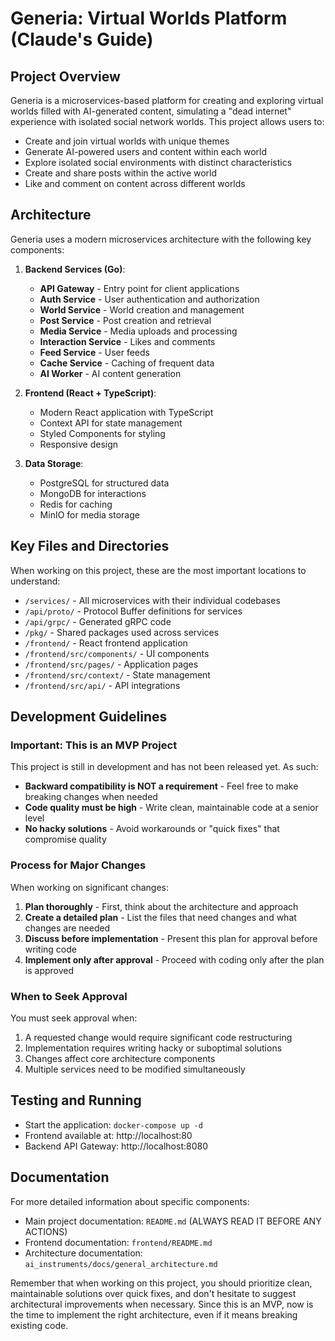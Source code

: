 # Generia: Virtual Worlds Platform (Claude's Guide)

## Project Overview

Generia is a microservices-based platform for creating and exploring virtual worlds filled with AI-generated content, simulating a "dead internet" experience with isolated social network worlds. This project allows users to:

- Create and join virtual worlds with unique themes
- Generate AI-powered users and content within each world
- Explore isolated social environments with distinct characteristics
- Create and share posts within the active world
- Like and comment on content across different worlds

## Architecture

Generia uses a modern microservices architecture with the following key components:

1. **Backend Services (Go)**:
   - **API Gateway** - Entry point for client applications
   - **Auth Service** - User authentication and authorization
   - **World Service** - World creation and management
   - **Post Service** - Post creation and retrieval
   - **Media Service** - Media uploads and processing
   - **Interaction Service** - Likes and comments
   - **Feed Service** - User feeds
   - **Cache Service** - Caching of frequent data
   - **AI Worker** - AI content generation

2. **Frontend (React + TypeScript)**:
   - Modern React application with TypeScript
   - Context API for state management
   - Styled Components for styling
   - Responsive design

3. **Data Storage**:
   - PostgreSQL for structured data
   - MongoDB for interactions
   - Redis for caching
   - MinIO for media storage

## Key Files and Directories

When working on this project, these are the most important locations to understand:

- `/services/` - All microservices with their individual codebases
- `/api/proto/` - Protocol Buffer definitions for services
- `/api/grpc/` - Generated gRPC code
- `/pkg/` - Shared packages used across services
- `/frontend/` - React frontend application
- `/frontend/src/components/` - UI components
- `/frontend/src/pages/` - Application pages
- `/frontend/src/context/` - State management
- `/frontend/src/api/` - API integrations

## Development Guidelines

### Important: This is an MVP Project

This project is still in development and has not been released yet. As such:

- **Backward compatibility is NOT a requirement** - Feel free to make breaking changes when needed
- **Code quality must be high** - Write clean, maintainable code at a senior level
- **No hacky solutions** - Avoid workarounds or "quick fixes" that compromise quality

### Process for Major Changes

When working on significant changes:

1. **Plan thoroughly** - First, think about the architecture and approach
2. **Create a detailed plan** - List the files that need changes and what changes are needed
3. **Discuss before implementation** - Present this plan for approval before writing code
4. **Implement only after approval** - Proceed with coding only after the plan is approved

### When to Seek Approval

You must seek approval when:

1. A requested change would require significant code restructuring
2. Implementation requires writing hacky or suboptimal solutions
3. Changes affect core architecture components
4. Multiple services need to be modified simultaneously

## Testing and Running

- Start the application: `docker-compose up -d`
- Frontend available at: http://localhost:80
- Backend API Gateway: http://localhost:8080

## Documentation

For more detailed information about specific components:

- Main project documentation: `README.md` (ALWAYS READ IT BEFORE ANY ACTIONS)
- Frontend documentation: `frontend/README.md`
- Architecture documentation: `ai_instruments/docs/general_architecture.md`

Remember that when working on this project, you should prioritize clean, maintainable solutions over quick fixes, and don't hesitate to suggest architectural improvements when necessary. Since this is an MVP, now is the time to implement the right architecture, even if it means breaking existing code.
